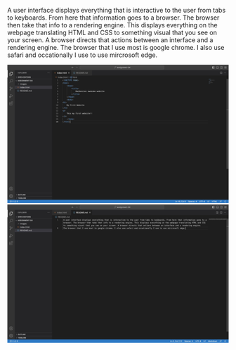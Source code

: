  A user interface displays everything that is interactive to the user from tabs to keyboards. From here that information goes to a browser. The browser then take that info to a rendering engine. This displays everything on the webpage translating HTML and CSS to something visual that you see on your screen. A browser directs that actions between an interface and a rendering engine.
 The browser that I use most is google chrome. I also use safari and occationally I use to use mircrosoft edge.

 ![screenshot](./images/assign-04_indexSS.jpg)
 ![screenshot](./images/assign-04_readmeSS.jpg)
 